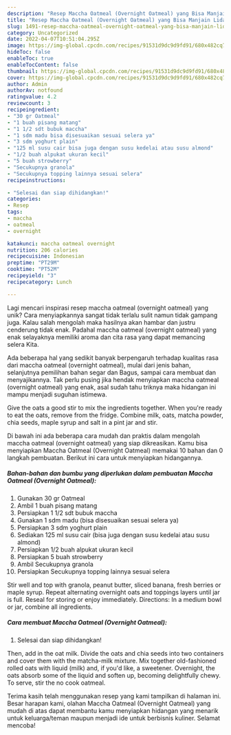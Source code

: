 ```yaml
---
description: "Resep Maccha Oatmeal (Overnight Oatmeal) yang Bisa Manjain Lidah"
title: "Resep Maccha Oatmeal (Overnight Oatmeal) yang Bisa Manjain Lidah"
slug: 1491-resep-maccha-oatmeal-overnight-oatmeal-yang-bisa-manjain-lidah
category: Uncategorized
date: 2022-04-07T10:51:04.295Z
image: https://img-global.cpcdn.com/recipes/91531d9dc9d9fd91/680x482cq70/maccha-oatmeal-overnight-oatmeal-foto-resep-utama.jpg
hideToc: false
enableToc: true
enableTocContent: false
thumbnail: https://img-global.cpcdn.com/recipes/91531d9dc9d9fd91/680x482cq70/maccha-oatmeal-overnight-oatmeal-foto-resep-utama.jpg
cover: https://img-global.cpcdn.com/recipes/91531d9dc9d9fd91/680x482cq70/maccha-oatmeal-overnight-oatmeal-foto-resep-utama.jpg
author: Admin
authorAv: notfound
ratingvalue: 4.2
reviewcount: 3
recipeingredient:
- "30 gr Oatmeal"
- "1 buah pisang matang"
- "1 1/2 sdt bubuk maccha"
- "1 sdm madu bisa disesuaikan sesuai selera ya"
- "3 sdm yoghurt plain"
- "125 ml susu cair bisa juga dengan susu kedelai atau susu almond"
- "1/2 buah alpukat ukuran kecil"
- "5 buah strowberry"
- "Secukupnya granola"
- "Secukupnya topping lainnya sesuai selera"
recipeinstructions:

- "Selesai dan siap dihidangkan!"
categories:
- Resep
tags:
- maccha
- oatmeal
- overnight

katakunci: maccha oatmeal overnight 
nutrition: 206 calories
recipecuisine: Indonesian
preptime: "PT29M"
cooktime: "PT52M"
recipeyield: "3"
recipecategory: Lunch

---
```





Lagi mencari inspirasi resep maccha oatmeal (overnight oatmeal) yang unik? Cara menyiapkannya sangat tidak terlalu sulit namun tidak gampang juga. Kalau salah mengolah maka hasilnya akan hambar dan justru cenderung tidak enak. Padahal maccha oatmeal (overnight oatmeal) yang enak selayaknya memiliki aroma dan cita rasa yang dapat memancing selera Kita.





Ada beberapa hal yang sedikit banyak berpengaruh terhadap kualitas rasa dari maccha oatmeal (overnight oatmeal), mulai dari jenis bahan, selanjutnya pemilihan bahan segar dan Bagus, sampai cara membuat dan menyajikannya. Tak perlu pusing jika hendak menyiapkan maccha oatmeal (overnight oatmeal) yang enak,      asal sudah tahu triknya maka hidangan ini mampu menjadi suguhan istimewa.














Give the oats a good stir to mix the ingredients together. When you&#39;re ready to eat the oats, remove from the fridge. Combine milk, oats, matcha powder, chia seeds, maple syrup and salt in a pint jar and stir.






Di bawah ini ada beberapa cara mudah dan praktis dalam mengolah maccha oatmeal (overnight oatmeal) yang siap dikreasikan. Kamu bisa menyiapkan Maccha Oatmeal (Overnight Oatmeal) memakai 10 bahan dan 0 langkah pembuatan. Berikut ini cara untuk menyiapkan hidangannya.

<!--inarticleads1-->

##### Bahan-bahan dan bumbu yang diperlukan dalam pembuatan Maccha Oatmeal (Overnight Oatmeal):

1. Gunakan 30 gr Oatmeal
1. Ambil 1 buah pisang matang
1. Persiapkan 1 1/2 sdt bubuk maccha
1. Gunakan 1 sdm madu (bisa disesuaikan sesuai selera ya)
1. Persiapkan 3 sdm yoghurt plain
1. Sediakan 125 ml susu cair (bisa juga dengan susu kedelai atau susu almond)
1. Persiapkan 1/2 buah alpukat ukuran kecil
1. Persiapkan 5 buah strowberry
1. Ambil Secukupnya granola
1. Persiapkan Secukupnya topping lainnya sesuai selera


Stir well and top with granola, peanut butter, sliced banana, fresh berries or maple syrup. Repeat alternating overnight oats and toppings layers until jar is full. Reseal for storing or enjoy immediately. Directions: In a medium bowl or jar, combine all ingredients. 

<!--inarticleads2-->

##### Cara membuat Maccha Oatmeal (Overnight Oatmeal):


1. Selesai dan siap dihidangkan!

Then, add in the oat milk. Divide the oats and chia seeds into two containers and cover them with the matcha-milk mixture. Mix together old-fashioned rolled oats with liquid (milk) and, if you&#39;d like, a sweetener. Overnight, the oats absorb some of the liquid and soften up, becoming delightfully chewy. To serve, stir the no cook oatmeal. 

Terima kasih telah menggunakan resep yang kami tampilkan di halaman ini. Besar harapan kami, olahan Maccha Oatmeal (Overnight Oatmeal) yang mudah di atas dapat membantu kamu menyiapkan hidangan yang menarik untuk keluarga/teman maupun menjadi ide untuk berbisnis kuliner. Selamat mencoba!
